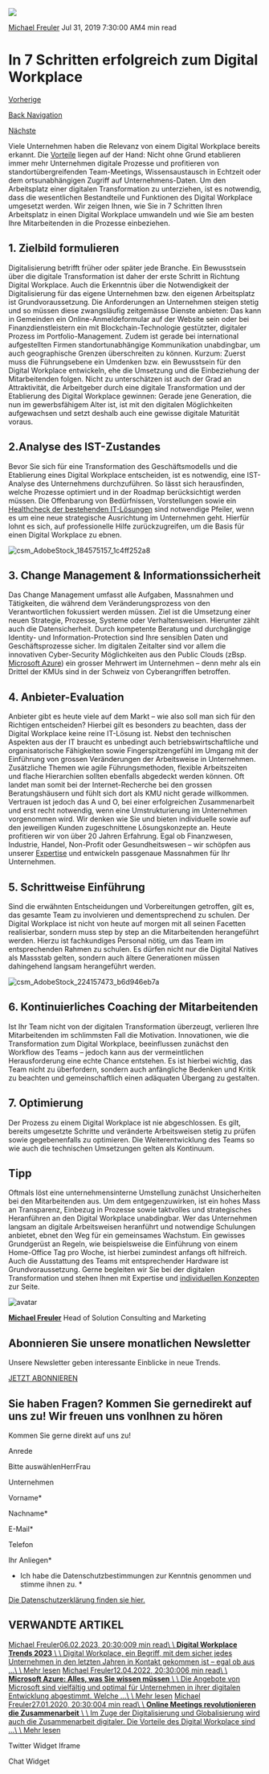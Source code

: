![](https://25917640.fs1.hubspotusercontent-eu1.net/hub/25917640/hubfs/csm_AdobeStock_142473073_eee7921c0a-400x267.webp?width=300&name=csm_AdobeStock_142473073_eee7921c0a-400x267.webp)

[Michael Freuler](https://blog.dinotronic.ch/author/michael-freuler) Jul 31, 2019 7:30:00 AM4 min read

# In 7 Schritten erfolgreich zum Digital Workplace

[Vorherige](https://blog.dinotronic.ch/blog/digital-workplace/warum-ein-flexibles-arbeitsmodell-zu-hoechstleistungen-fuehrt)

[Back Navigation](https://blog.dinotronic.ch/)

[Nächste](https://blog.dinotronic.ch/blog/cyber-security/15-monate-seit-gdpr-was-hat-sich-getan)

Viele Unternehmen haben die Relevanz von einem Digital Workplace bereits erkannt. Die [Vorteile](https://www.dinotronic.ch/blog/digital-workplace/ortsunabhaengiges-arbeiten-das-sind-die-vorteile-und-herausforderungen-des-digital-workplace/) liegen auf der Hand: Nicht ohne Grund etablieren immer mehr Unternehmen digitale Prozesse und profitieren von standortübergreifenden Team-Meetings, Wissensaustausch in Echtzeit oder dem ortsunabhängigen Zugriff auf Unternehmens-Daten. Um den Arbeitsplatz einer digitalen Transformation zu unterziehen, ist es notwendig, dass die wesentlichen Bestandteile und Funktionen des Digital Workplace umgesetzt werden. Wir zeigen Ihnen, wie Sie in 7 Schritten Ihren Arbeitsplatz in einen Digital Workplace umwandeln und wie Sie am besten Ihre Mitarbeitenden in die Prozesse einbeziehen.

## 1\. Zielbild formulieren

Digitalisierung betrifft früher oder später jede Branche. Ein Bewusstsein über die digitale Transformation ist daher der erste Schritt in Richtung Digital Workplace. Auch die Erkenntnis über die Notwendigkeit der Digitalisierung für das eigene Unternehmen bzw. den eigenen Arbeitsplatz ist Grundvoraussetzung. Die Anforderungen an Unternehmen steigen stetig und so müssen diese zwangsläufig zeitgemässe Dienste anbieten: Das kann in Gemeinden ein Online-Anmeldeformular auf der Website sein oder bei Finanzdienstleistern ein mit Blockchain-Technologie gestützter, digitaler Prozess im Portfolio-Management. Zudem ist gerade bei international aufgestellten Firmen standortunabhängige Kommunikation unabdingbar, um auch geographische Grenzen überschreiten zu können. Kurzum: Zuerst muss die Führungsebene ein Umdenken bzw. ein Bewusstsein für den Digital Workplace entwickeln, ehe die Umsetzung und die Einbeziehung der Mitarbeitenden folgen. Nicht zu unterschätzen ist auch der Grad an Attraktivität, die Arbeitgeber durch eine digitale Transformation und der Etablierung des Digital Workplace gewinnen: Gerade jene Generation, die nun im gewerbsfähigem Alter ist, ist mit den digitalen Möglichkeiten aufgewachsen und setzt deshalb auch eine gewisse digitale Maturität voraus.

## 2.Analyse des IST-Zustandes

Bevor Sie sich für eine Transformation des Geschäftsmodells und die Etablierung eines Digital Workplace entscheiden, ist es notwendig, eine IST-Analyse des Unternehmens durchzuführen. So lässt sich herausfinden, welche Prozesse optimiert und in der Roadmap berücksichtigt werden müssen. Die Offenbarung von Bedürfnissen, Vorstellungen sowie ein [Healthcheck der bestehenden IT-Lösungen](https://www.dinotronic.ch/consulting/ict-analyse/) sind notwendige Pfeiler, wenn es um eine neue strategische Ausrichtung im Unternehmen geht. Hierfür lohnt es sich, auf professionelle Hilfe zurückzugreifen, um die Basis für einen Digital Workplace zu ebnen.

![csm_AdobeStock_184575157_1c4ff252a8](https://blog.dinotronic.ch/hs-fs/hubfs/csm_AdobeStock_184575157_1c4ff252a8.webp?width=600&height=401&name=csm_AdobeStock_184575157_1c4ff252a8.webp)

## 3\. Change Management & Informationssicherheit

Das Change Management umfasst alle Aufgaben, Massnahmen und Tätigkeiten, die während dem Veränderungsprozess von den Verantwortlichen fokussiert werden müssen. Ziel ist die Umsetzung einer neuen Strategie, Prozesse, Systeme oder Verhaltensweisen. Hierunter zählt auch die Datensicherheit. Durch kompetente Beratung und durchgängige Identity- und Information-Protection sind Ihre sensiblen Daten und Geschäftsprozesse sicher. Im digitalen Zeitalter sind vor allem die innovativen Cyber-Security Möglichkeiten aus den Public Clouds (zBsp. [Microsoft Azure](https://azure.microsoft.com/de-de/)) ein grosser Mehrwert im Unternehmen – denn mehr als ein Drittel der KMUs sind in der Schweiz von Cyberangriffen betroffen.

## 4\. Anbieter-Evaluation

Anbieter gibt es heute viele auf dem Markt – wie also soll man sich für den Richtigen entscheiden? Hierbei gilt es besonders zu beachten, dass der Digital Workplace keine reine IT-Lösung ist. Nebst den technischen Aspekten aus der IT braucht es unbedingt auch betriebswirtschaftliche und organisatorische Fähigkeiten sowie Fingerspitzengefühl im Umgang mit der Einführung von grossen Veränderungen der Arbeitsweise in Unternehmen. Zusätzliche Themen wie agile Führungsmethoden, flexible Arbeitszeiten und flache Hierarchien sollten ebenfalls abgedeckt werden können. Oft landet man somit bei der Internet-Recherche bei den grossen Beratungshäusern und fühlt sich dort als KMU nicht gerade willkommen. Vertrauen ist jedoch das A und O, bei einer erfolgreichen Zusammenarbeit und erst recht notwendig, wenn eine Umstrukturierung im Unternehmen vorgenommen wird. Wir denken wie Sie und bieten individuelle sowie auf den jeweiligen Kunden zugeschnittene Lösungskonzepte an. Heute profitieren wir von über 20 Jahren Erfahrung. Egal ob Finanzwesen, Industrie, Handel, Non-Profit oder Gesundheitswesen – wir schöpfen aus unserer [Expertise](https://www.dinotronic.ch/referenzen/) und entwickeln passgenaue Massnahmen für Ihr Unternehmen.

## 5\. Schrittweise Einführung

Sind die erwähnten Entscheidungen und Vorbereitungen getroffen, gilt es, das gesamte Team zu involvieren und dementsprechend zu schulen. Der Digital Workplace ist nicht von heute auf morgen mit all seinen Facetten realisierbar, sondern muss step by step an die Mitarbeitenden herangeführt werden. Hierzu ist fachkundiges Personal nötig, um das Team im entsprechenden Rahmen zu schulen. Es dürfen nicht nur die Digital Natives als Massstab gelten, sondern auch ältere Generationen müssen dahingehend langsam herangeführt werden.

![csm_AdobeStock_224157473_b6d946eb7a](https://blog.dinotronic.ch/hs-fs/hubfs/csm_AdobeStock_224157473_b6d946eb7a.webp?width=600&height=400&name=csm_AdobeStock_224157473_b6d946eb7a.webp)

## 6\. Kontinuierliches Coaching der Mitarbeitenden

Ist Ihr Team nicht von der digitalen Transformation überzeugt, verlieren Ihre Mitarbeitenden im schlimmsten Fall die Motivation. Innovationen, wie die Transformation zum Digital Workplace, beeinflussen zunächst den Workflow des Teams – jedoch kann aus der vermeintlichen Herausforderung eine echte Chance entstehen. Es ist hierbei wichtig, das Team nicht zu überfordern, sondern auch anfängliche Bedenken und Kritik zu beachten und gemeinschaftlich einen adäquaten Übergang zu gestalten.

## 7\. Optimierung

Der Prozess zu einem Digital Workplace ist nie abgeschlossen. Es gilt, bereits umgesetzte Schritte und veränderte Arbeitsweisen stetig zu prüfen sowie gegebenenfalls zu optimieren. Die Weiterentwicklung des Teams so wie auch die technischen Umsetzungen gelten als Kontinuum.

## Tipp

Oftmals löst eine unternehmensinterne Umstellung zunächst Unsicherheiten bei den Mitarbeitenden aus. Um dem entgegenzuwirken, ist ein hohes Mass an Transparenz, Einbezug in Prozesse sowie taktvolles und strategisches Heranführen an den Digital Workplace unabdingbar. Wer das Unternehmen langsam an digitale Arbeitsweisen heranführt und notwendige Schulungen anbietet, ebnet den Weg für ein gemeinsames Wachstum. Ein gewisses Grundgerüst an Regeln, wie beispielsweise die Einführung von einem Home-Office Tag pro Woche, ist hierbei zumindest anfangs oft hilfreich. Auch die Ausstattung des Teams mit entsprechender Hardware ist Grundvoraussetzung. Gerne begleiten wir Sie bei der digitalen Transformation und stehen Ihnen mit Expertise und [individuellen Konzepten](https://www.dinotronic.ch/kontakt/) zur Seite.

![avatar](https://25917640.fs1.hubspotusercontent-eu1.net/hub/25917640/hubfs/01_Visual%20Content/01_Mitarbeiter-Fotos/Michael%20Freuler%20klein.png?width=290&name=Michael%20Freuler%20klein.png)

[**Michael Freuler**](https://blog.dinotronic.ch/author/michael-freuler) Head of Solution Consulting and Marketing

## Abonnieren Sie unsere monatlichen Newsletter

Unsere Newsletter geben interessante Einblicke in neue Trends.

[JETZT ABONNIEREN](https://cta-eu1.hubspot.com/web-interactives/public/v1/track/click?encryptedPayload=AVxigLLV3AONrlJ%2BLTCKplyU6%2Fdo8i%2Fw72nqfnSCeXEzkHNJdFmMdTqR%2BfWyKrbYsMH%2Beyqp%2FVmYeCmp0xbr5e%2FDS5icg2IHO4vsR6rDx82QDk1v0jRO%2FLf8DZia3WtPqb%2F6xa7HYlu92oF4jEgeHZOO%2BV78knZK9hM2rCaPLWirT3v17J1LzYnkuXJjmQcLriI%3D&portalId=25917640&webInteractiveContentId=114201044682&webInteractiveId=151726273754&containerType=EMBEDDED&pageUrl=https%3A%2F%2Fblog.dinotronic.ch%2Fblog%2Fdigital-workplace%2Fin-7-schritten-zum-digital-workplace&pageTitle=In+7+Schritten+erfolgreich+zum+Digital+Workplace&referrer=&userAgent=Mozilla%2F5.0+%28X11%3B+Linux+x86_64%29+AppleWebKit%2F537.36+%28KHTML%2C+like+Gecko%29+Chrome%2F132.0.0.0+Safari%2F537.36&hutk=&hssc=&hstc=&pageId=116866207723)

## Sie haben Fragen? Kommen Sie gernedirekt auf uns zu! Wir freuen uns vonIhnen zu hören

Kommen Sie gerne direkt auf uns zu!

Anrede

Bitte auswählenHerrFrau

Unternehmen

Vorname\*

Nachname\*

E-Mail\*

Telefon

Ihr Anliegen\*

- Ich habe die Datenschutzbestimmungen zur Kenntnis genommen und stimme ihnen zu.
\*

[Die Datenschutzerklärung finden sie hier.](https://dinotronic.ch/datenschutz)

## VERWANDTE ARTIKEL

[Michael Freuler06.02.2023, 20:30:009 min read\\
\\
**Digital Workplace Trends 2023** \\
\\
Digital Workplace, ein Begriff, mit dem sicher jedes Unternehmen in den letzten Jahren in Kontakt gekommen ist – egal ob aus ...\\
\\
Mehr lesen](https://blog.dinotronic.ch/blog/digital-workplace/digital-workplace-trends-2023) [Michael Freuler12.04.2022, 20:30:006 min read\\
\\
**Microsoft Azure: Alles, was Sie wissen müssen** \\
\\
Die Angebote von Microsoft sind vielfältig und optimal für Unternehmen in ihrer digitalen Entwicklung abgestimmt. Welche ...\\
\\
Mehr lesen](https://blog.dinotronic.ch/blog/cloud/microsoft-azure-alles-was-sie-wissen-muessen) [Michael Freuler27.01.2020, 20:30:004 min read\\
\\
**Online Meetings revolutionieren die Zusammenarbeit** \\
\\
Im Zuge der Digitalisierung und Globalisierung wird auch die Zusammenarbeit digitaler. Die Vorteile des Digital Workplace sind ...\\
\\
Mehr lesen](https://blog.dinotronic.ch/blog/digital-workplace/online-meetings-revolutionieren-die-zusammenarbeit)

Twitter Widget Iframe

Chat Widget